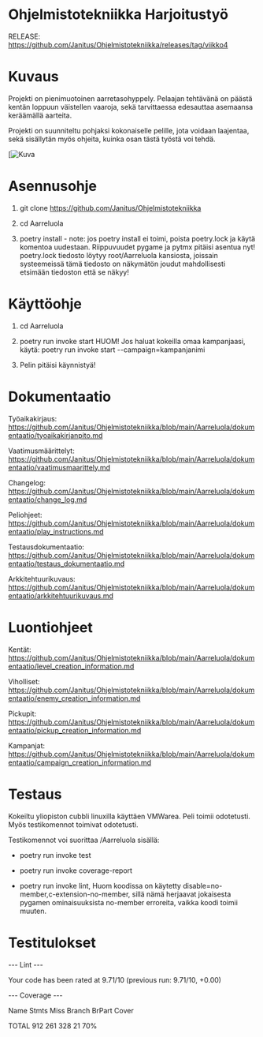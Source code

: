 # Ohjelmistotekniikka Harjoitustyö

RELEASE: https://github.com/Janitus/Ohjelmistotekniikka/releases/tag/viikko4

# Kuvaus

Projekti on pienimuotoinen aarretasohyppely. Pelaajan tehtävänä on päästä kentän loppuun väistellen vaaroja, sekä tarvittaessa edesauttaa asemaansa keräämällä aarteita.

Projekti on suunniteltu pohjaksi kokonaiselle pelille, jota voidaan laajentaa, sekä sisällytän myös ohjeita, kuinka osan tästä työstä voi tehdä.

[![Kuva](https://i.gyazo.com/f50101467b7d175cfa16ed52641fdcf5.png)

# Asennusohje

1. git clone https://github.com/Janitus/Ohjelmistotekniikka

2. cd Aarreluola

3. poetry install - note: jos poetry install ei toimi, poista poetry.lock ja käytä komentoa uudestaan. Riippuvuudet pygame ja pytmx pitäisi asentua nyt! poetry.lock tiedosto löytyy root/Aarreluola kansiosta, joissain systeemeissä tämä tiedosto on näkymätön joudut mahdollisesti etsimään tiedoston että se näkyy!

# Käyttöohje

1. cd Aarreluola

2. poetry run invoke start HUOM! Jos haluat kokeilla omaa kampanjaasi, käytä: poetry run invoke start --campaign=kampanjanimi

3. Pelin pitäisi käynnistyä!


# Dokumentaatio

Työaikakirjaus: https://github.com/Janitus/Ohjelmistotekniikka/blob/main/Aarreluola/dokumentaatio/tyoaikakirjanpito.md

Vaatimusmäärittelyt: https://github.com/Janitus/Ohjelmistotekniikka/blob/main/Aarreluola/dokumentaatio/vaatimusmaarittely.md

Changelog: https://github.com/Janitus/Ohjelmistotekniikka/blob/main/Aarreluola/dokumentaatio/change_log.md

Peliohjeet: https://github.com/Janitus/Ohjelmistotekniikka/blob/main/Aarreluola/dokumentaatio/play_instructions.md

Testausdokumentaatio: https://github.com/Janitus/Ohjelmistotekniikka/blob/main/Aarreluola/dokumentaatio/testaus_dokumentaatio.md

Arkkitehtuurikuvaus: https://github.com/Janitus/Ohjelmistotekniikka/blob/main/Aarreluola/dokumentaatio/arkkitehtuurikuvaus.md

# Luontiohjeet

Kentät: https://github.com/Janitus/Ohjelmistotekniikka/blob/main/Aarreluola/dokumentaatio/level_creation_information.md

Viholliset: https://github.com/Janitus/Ohjelmistotekniikka/blob/main/Aarreluola/dokumentaatio/enemy_creation_information.md

Pickupit: https://github.com/Janitus/Ohjelmistotekniikka/blob/main/Aarreluola/dokumentaatio/pickup_creation_information.md

Kampanjat: https://github.com/Janitus/Ohjelmistotekniikka/blob/main/Aarreluola/dokumentaatio/campaign_creation_information.md



# Testaus

Kokeiltu yliopiston cubbli linuxilla käyttäen VMWarea. Peli toimii odotetusti. Myös testikomennot toimivat odotetusti.

Testikomennot voi suorittaa /Aarreluola sisällä:

- poetry run invoke test

- poetry run invoke coverage-report

- poetry run invoke lint, Huom koodissa on käytetty disable=no-member,c-extension-no-member, sillä nämä herjaavat jokaisesta pygamen ominaisuuksista no-member erroreita, vaikka koodi toimii muuten.

# Testitulokset

--- Lint ---

Your code has been rated at 9.71/10 (previous run: 9.71/10, +0.00)

--- Coverage ---

Name                        Stmts   Miss Branch BrPart  Cover

TOTAL                         912    261    328     21    70%
